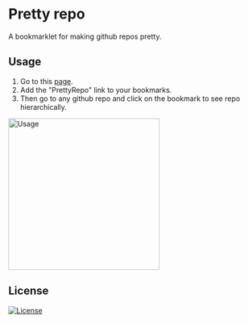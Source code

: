 # Pretty repo

A bookmarklet for making github repos pretty.

## Usage

1. Go to this [page](https://jmavs21.github.io/).
2. Add the "PrettyRepo" link to your bookmarks.
3. Then go to any github repo and click on the bookmark to see repo hierarchically.

<img src="usage.gif" width="300" title="Usage">

## License

[![License](https://img.shields.io/badge/license-MIT-blue.svg)](LICENSE)
